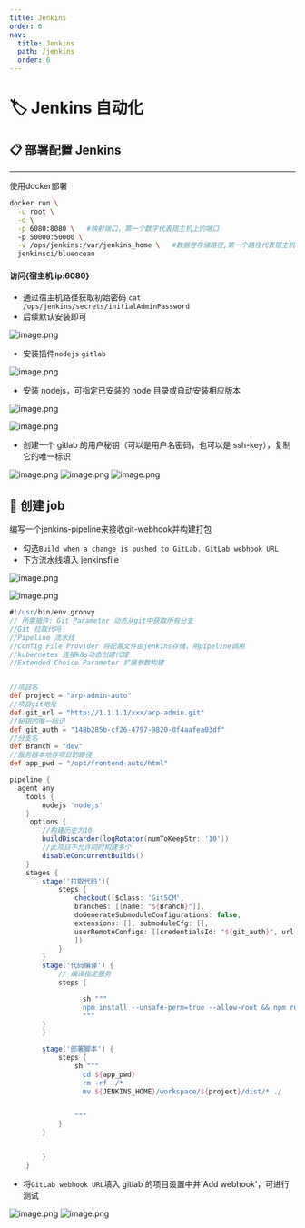 ```yaml
---
title: Jenkins
order: 6
nav:
  title: Jenkins
  path: /jenkins
  order: 6
---
```


# 🏷 Jenkins 自动化

## 📋 部署配置 Jenkins

---

<Alert type="info">
使用docker部署
</Alert>

```bash
docker run \
  -u root \
  -d \
  -p 6080:8080 \   #映射端口，第一个数字代表宿主机上的端口
  -p 50000:50000 \
  -v /ops/jenkins:/var/jenkins_home \   #数据卷存储路径,第一个路径代表宿主机本地路径
  jenkinsci/blueocean
```

#### <Badge>访问{宿主机 ip:6080}</Badge>

- 通过宿主机路径获取初始密码
  `cat /ops/jenkins/secrets/initialAdminPassword`
- 后续默认安装即可

![image.png](https://rdsbackuposs.oss-cn-shanghai.aliyuncs.com/hunter-docs/jenkins/1635218434254.jpg)

- 安装插件`nodejs` `gitlab`

![image.png](https://rdsbackuposs.oss-cn-shanghai.aliyuncs.com/hunter-docs/jenkins/1635218893620.jpg)

- 安装 nodejs，可指定已安装的 node 目录或自动安装相应版本

![image.png](https://rdsbackuposs.oss-cn-shanghai.aliyuncs.com/hunter-docs/jenkins/1635219025117.jpg)

![image.png](https://rdsbackuposs.oss-cn-shanghai.aliyuncs.com/hunter-docs/jenkins/1635221567303.jpg)

- 创建一个 gitlab 的用户秘钥（可以是用户名密码，也可以是 ssh-key），复制它的唯一标识

![image.png](https://rdsbackuposs.oss-cn-shanghai.aliyuncs.com/hunter-docs/jenkins/1635220848728.jpg)
![image.png](https://rdsbackuposs.oss-cn-shanghai.aliyuncs.com/hunter-docs/jenkins/1635220892133.jpg)
![image.png](https://rdsbackuposs.oss-cn-shanghai.aliyuncs.com/hunter-docs/jenkins/1635220910033.jpg)

## 🔨 创建 job

<Alert type="info">
编写一个jenkins-pipeline来接收git-webhook并构建打包
</Alert>

- 勾选`Build when a change is pushed to GitLab. GitLab webhook URL`
- 下方流水线填入 jenkinsfile

![image.png](https://rdsbackuposs.oss-cn-shanghai.aliyuncs.com/hunter-docs/jenkins/1635219445223.jpg)

![image.png](https://rdsbackuposs.oss-cn-shanghai.aliyuncs.com/hunter-docs/jenkins/1635221736540.jpg)

```groovy
#!/usr/bin/env groovy
// 所需插件: Git Parameter 动态从git中获取所有分支
//Git 拉取代吗
//Pipeline 流水线
//Config File Provider 将配置文件由jenkins存储，用pipeline调用
//kubernetes 连接k8s动态创建代理
//Extended Choice Parameter 扩展参数构建


//项目名
def project = "arp-admin-auto"
//项目git地址
def git_url = "http://1.1.1.1/xxx/arp-admin.git"
//秘钥的唯一标识
def git_auth = "148b285b-cf26-4797-9820-0f4aafea03df"
//分支名
def Branch = "dev"
//服务器本地存项目的路径
def app_pwd = "/opt/frontend-auto/html"

pipeline {
  agent any
    tools {
        nodejs 'nodejs'
    }
     options {
        //构建历史为10
        buildDiscarder(logRotator(numToKeepStr: '10'))
        //此项目不允许同时构建多个
        disableConcurrentBuilds()
    }
    stages {
        stage('拉取代码'){
            steps {
                checkout([$class: 'GitSCM',
                branches: [[name: "${Branch}"]],
                doGenerateSubmoduleConfigurations: false,
                extensions: [], submoduleCfg: [],
                userRemoteConfigs: [[credentialsId: "${git_auth}", url: "${git_url}"]]
                ])
            }
        }
        stage('代码编译') {
            // 编译指定服务
            steps {

                  sh """
                  npm install --unsafe-perm=true --allow-root && npm run build:dev
                  """
        }
        }

        stage('部署脚本') {
            steps {
                sh """
                  cd ${app_pwd}
                  rm -rf ./*
                  mv ${JENKINS_HOME}/workspace/${project}/dist/* ./


                """
            }
        }


        }
    }

```

- 将`GitLab webhook URL`填入 gitlab 的项目设置中并'Add webhook'，可进行测试

![image.png](https://rdsbackuposs.oss-cn-shanghai.aliyuncs.com/hunter-docs/jenkins/1635221047855.jpg)
![image.png](https://rdsbackuposs.oss-cn-shanghai.aliyuncs.com/hunter-docs/jenkins/1635221198459.jpg)
